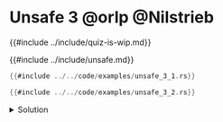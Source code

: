 # Unsafe 3 @orlp @Nilstrieb

{{#include ../include/quiz-is-wip.md}}

{{#include ../include/unsafe.md}}

```rust
{{#include ../../code/examples/unsafe_3_1.rs}}
```

```rust
{{#include ../../code/examples/unsafe_3_2.rs}}
```

<details>
<summary>Solution</summary>

Example 1 is sound, example 2 is UB.

```
{{#include ../../code/examples/stderr/unsafe_3_2.stderr}}
```

</details>
